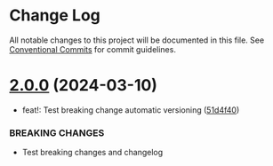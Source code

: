 # Change Log

All notable changes to this project will be documented in this file.
See [Conventional Commits](https://conventionalcommits.org) for commit guidelines.

# [2.0.0](https://github.com/no-gravity-company/no-gravity-elements/compare/@no-gravity-elements/info-box@1.2.0...@no-gravity-elements/info-box@2.0.0) (2024-03-10)

- feat!: Test breaking change automatic versioning ([51d4f40](https://github.com/no-gravity-company/no-gravity-elements/commit/51d4f407395758152c7fa5b91eaf137db690df6b))

### BREAKING CHANGES

- Test breaking changes and changelog
